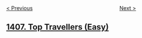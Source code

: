 <!--|This file generated by command(leetcode description); DO NOT EDIT.    |-->
<!--+----------------------------------------------------------------------+-->
<!--|@author    openset <openset.wang@gmail.com>                           |-->
<!--|@link      https://github.com/openset                                 |-->
<!--|@home      https://github.com/openset/leetcode                        |-->
<!--+----------------------------------------------------------------------+-->

[< Previous](../stone-game-iii "Stone Game III")
　　　　　　　　　　　　　　　　
[Next >](../string-matching-in-an-array "String Matching in an Array")

## [1407. Top Travellers (Easy)](https://leetcode.com/problems/top-travellers "")


